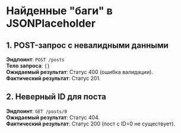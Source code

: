 # Найденные "баги" в JSONPlaceholder

## 1. POST-запрос с невалидными данными
**Эндпоинт**: `POST /posts`  
**Тело запроса**: `{}`  
**Ожидаемый результат**: Статус 400 (ошибка валидации).  
**Фактический результат**: Статус 201.  

## 2. Неверный ID для поста
**Эндпоинт**: `GET /posts/0`  
**Ожидаемый результат**: Статус 404.  
**Фактический результат**: Статус 200 (пост с ID=0 не существует).  
